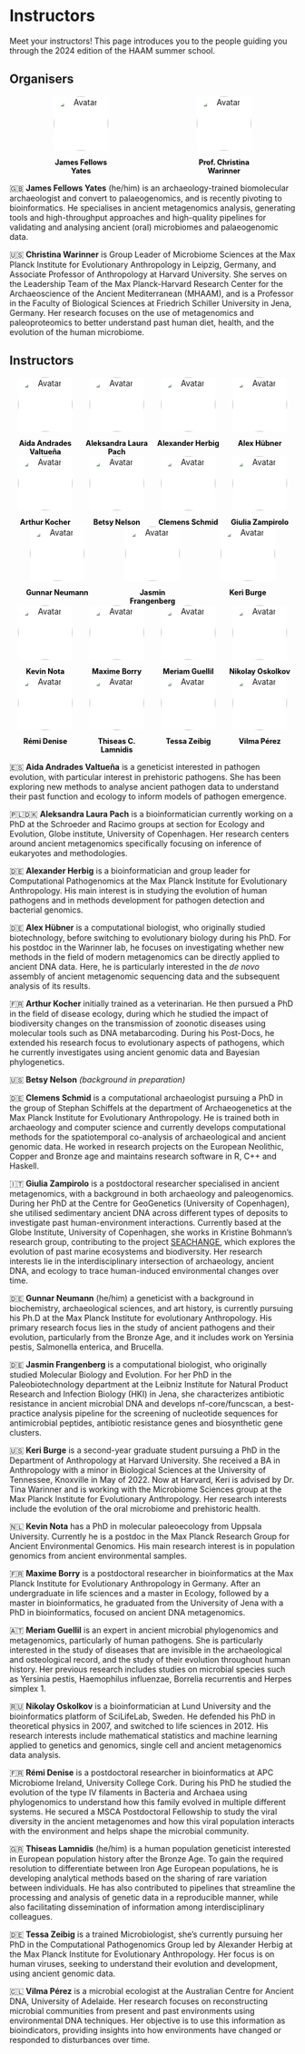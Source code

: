 # Instructors

Meet your instructors! This page introduces you to the people guiding you through the 2024 edition of the HAAM summer school.

## Organisers

<div class="avatar">

<div class ="member">
<div class="square"><a href="https://www.jafy.eu/" target="_blank"><img src="assets/images/headshots/FELLOWS_YATES_James.jpg" alt="Avatar" /></a></div>
<p>James Fellows Yates</p>
</div>

<div class ="member">
<div class="square"><a href="http://christinawarinner.com/" target="_blank"><img src="assets/images/headshots/WARINNER_Christina.webp" alt="Avatar" /></a></div>
<p>Prof. Christina Warinner</p>
</div>

</div>

🇬🇧 **James Fellows Yates** (he/him) is an archaeology-trained biomolecular archaeologist and convert to palaeogenomics, and is recently pivoting to bioinformatics. He specialises in ancient metagenomics analysis, generating tools and high-throughput approaches and high-quality pipelines for validating and analysing ancient (oral) microbiomes and palaeogenomic data.

🇺🇸 **Christina Warinner** is Group Leader of Microbiome Sciences at the Max Planck Institute for Evolutionary Anthropology in Leipzig, Germany, and Associate Professor of Anthropology at Harvard University. She serves on the Leadership Team of the Max Planck-Harvard Research Center for the Archaeoscience of the Ancient Mediterranean (MHAAM), and is a Professor in the Faculty of Biological Sciences at Friedrich Schiller University in Jena, Germany. Her research focuses on the use of metagenomics and paleoproteomics to better understand past human diet, health, and the evolution of the human microbiome.

## Instructors

<div class="avatar">

<!--
  <div class ="member">
    <div class="square"><a href="<URL>" target="_blank"><img src="assets/images/headshots/ACCOUNT_Anonymous.png" alt="Avatar" /></a></div>
    <p>ACCOUNT Anonymous</p>
  </div>
-->

  <div class ="member">
    <div class="square"><a href="https://twitter.com/aidaanva" target="_blank"><img src="assets/images/headshots/ANDRADES_VALTUENA_Aida.jpg" alt="Avatar" /></a></div>
    <p>Aida Andrades Valtueña</p>
  </div>

  <div class ="member">
    <div class="square"><a href="https://github.com/AleksandraLaura" target="_blank"><img src="assets/images/headshots/PACH_Aleksandra_Laura.jpg" alt="Avatar" /></a></div>
    <p>Aleksandra Laura Pach</p>
  </div>

  <div class ="member">
    <div class="square"><a href="https://www.eva.mpg.de/archaeogenetics/research-groups/computational-pathogenomics/" target="_blank"><img src="assets/images/headshots/HERBIG_Alexander.webp" alt="Avatar" /></a></div>
    <p>Alexander Herbig</p>
  </div>

  <div class ="member">
    <div class="square"><a href="https://twitter.com/alexhbnr" target="_blank"><img src="assets/images/headshots/HUEBNER_Alex.jpg" alt="Avatar" /></a></div>
    <p>Alex Hübner</p>
  </div>

  <div class ="member">
    <div class="square"><a href="https://www.researchgate.net/profile/Arthur-Kocher" target="_blank"><img src="assets/images/headshots/KOCHER_Arthur.jpg" alt="Avatar" /></a></div>
    <p>Arthur Kocher</p>
  </div>

  <div class ="member">
    <div class="square"><a href="<URL>" target="_blank"><img src="assets/images/headshots/ACCOUNT_Anonymous.png" alt="Avatar" /></a></div>
    <p>Betsy Nelson</p>
  </div>

  <div class ="member">
    <div class="square"><a href="https://nevrome.de" target="_blank"><img src="assets/images/headshots/SCHMID_Clemens.JPG" alt="Avatar" /></a></div>
    <p>Clemens Schmid</p>
  </div>

  <div class ="member">
    <div class="square"><a href="https://twitter.com/GiuliaZampirolo" target="_blank"><img src="assets/images/headshots/ZAMPIROLO_Giulia.png" alt="Avatar" /></a></div>
    <p>Giulia Zampirolo</p>
  </div>

  <div class ="member">
    <div class="square"><a href="https://twitter.com/gunnar_neumann" target="_blank"><img src="assets/images/headshots/NEUMANN_Gunnar.jpeg" alt="Avatar" /></a></div>
    <p>Gunnar Neumann</p>
  </div>

  <div class ="member">
    <div class="square"><a href="https://de.linkedin.com/in/jasmin-frangenberg" target="_blank"><img src="assets/images/headshots/FRANGENBERG_Jasmin.jpeg" alt="Avatar" /></a></div>
    <p>Jasmin Frangenberg</p>
  </div>

  <div class ="member">
    <div class="square"><a href="https://sites.harvard.edu/keriburge/" target="_blank"><img src="assets/images/headshots/BURGE_Keri.jpg" alt="Avatar" /></a></div>
    <p>Keri Burge</p>
  </div>

</div>

<div class="avatar">

  <div class ="member">
    <div class="square"><a href="https://twitter.com/Kevinnota93" target="_blank"><img src="assets/images/headshots/NOTA_Kevin.jpg" alt="Avatar" /></a></div>
    <p>Kevin Nota</p>
  </div>

  <div class ="member">
    <div class="square"><a href="https://maximeborry.com/" target="_blank"><img src="assets/images/headshots/BORRY_Maxime.png" alt="Avatar" /></a></div>
    <p>Maxime Borry</p>
  </div>

  <div class ="member">
    <div class="square"><a href="https://www.heas.at/about/members/meriam-guellil/" target="_blank"><img src="assets/images/headshots/GUELLIL_Meriam.jpg" alt="Avatar" /></a></div>
    <p>Meriam Guellil</p>
  </div>

  <div class ="member">
    <div class="square"><a href="https://twitter.com/nikolayoskolkov" target="_blank"><img src="assets/images/headshots/OSKOLKOV_Nikolay.jpg" alt="Avatar" /></a></div>
    <p>Nikolay Oskolkov</p>
  </div>

  <div class ="member">
    <div class="square"><a href="https://rdenise.github.io/" target="_blank"><img src="assets/images/headshots/DENISE_Remi.jpg" alt="Avatar" /></a></div>
    <p>Rémi Denise</p>
  </div>

  <div class ="member">
    <div class="square"><a href="https://twitter.com/TCLamnidis" target="_blank"><img src="assets/images/headshots/LAMNIDIS_Thiseas.jpg" alt="Avatar" /></a></div>
    <p>Thiseas C. Lamnidis</p>
  </div>

  <div class ="member">
    <div class="square"><a href="<URL>" target="_blank"><img src="assets/images/headshots/ZEIBIG_Tessa.jpg" alt="Avatar" /></a></div>
    <p>Tessa Zeibig</p>
  </div>

  <div class ="member">
    <div class="square"><a href="https://twitter.com/VilmaPrez9" target="_blank"><img src="assets/images/headshots/PEREZ_Vilma.JPG" alt="Avatar" /></a></div>
    <p>Vilma Pérez</p>
  </div>

</div>

🇪🇸 **Aida Andrades Valtueña** is a geneticist interested in pathogen evolution, with particular interest in prehistoric pathogens. She has been exploring new methods to analyse ancient pathogen data to understand their past function and ecology to inform models of pathogen emergence.

🇵🇱🇩🇰 **Aleksandra Laura Pach** is a bioinformatician currently working on a PhD at the Schroeder and Racimo groups at section for Ecology and Evolution, Globe institute, University of Copenhagen. Her research centers around ancient metagenomics specifically focusing on inference of eukaryotes and methodologies.

🇩🇪 **Alexander Herbig** is a bioinformatician and group leader for Computational Pathogenomics at the Max Planck Institute for Evolutionary Anthropology. His main interest is in studying the evolution of human pathogens and in methods development for pathogen detection and bacterial genomics.

🇩🇪 **Alex Hübner** is a computational biologist, who originally studied biotechnology, before switching to evolutionary biology during his PhD. For his postdoc in the Warinner lab, he focuses on investigating whether new methods in the field of modern metagenomics can be directly applied to ancient DNA data. Here, he is particularly interested in the _de novo_ assembly of ancient metagenomic sequencing data and the subsequent analysis of its results.

🇫🇷 **Arthur Kocher** initially trained as a veterinarian. He then pursued a PhD in the field of disease ecology, during which he studied the impact of biodiversity changes on the transmission of zoonotic diseases using molecular tools such as DNA metabarcoding. During his Post-Docs, he extended his research focus to evolutionary aspects of pathogens, which he currently investigates using ancient genomic data and Bayesian phylogenetics.

🇺🇸 **Betsy Nelson** _(background in preparation)_

🇩🇪 **Clemens Schmid** is a computational archaeologist pursuing a PhD in the group of Stephan Schiffels at the department of Archaeogenetics at the Max Planck Institute for Evolutionary Anthropology. He is trained both in archaeology and computer science and currently develops computational methods for the spatiotemporal co-analysis of archaeological and ancient genomic data. He worked in research projects on the European Neolithic, Copper and Bronze age and maintains research software in R, C++ and Haskell.

🇮🇹 **Giulia Zampirolo** is a postdoctoral researcher specialised in ancient metagenomics, with a background in both archaeology and paleogenomics. During her PhD at the Centre for GeoGenetics (University of Copenhagen), she utilised sedimentary ancient DNA across different types of deposits to investigate past human-environment interactions. Currently based at the Globe Institute, University of Copenhagen, she works in Kristine Bohmann’s research group, contributing to the project [SEACHANGE](https://seachange-erc.eu/research/wp1-researche), which explores the evolution of past marine ecosystems and biodiversity. Her research interests lie in the interdisciplinary intersection of archaeology, ancient DNA, and ecology to trace human-induced environmental changes over time.

🇩🇪 **Gunnar Neumann** (he/him) a geneticist with a background in biochemistry, archaeological sciences, and art history, is currently pursuing his Ph.D at the Max Planck Institute for evolutionary Anthropology. His primary research focus lies in the study of ancient pathogens and their evolution, particularly from the Bronze Age, and it includes work on Yersinia pestis, Salmonella enterica, and Brucella.

🇩🇪 **Jasmin Frangenberg** is a computational biologist, who originally studied Molecular Biology and Evolution. For her PhD in the Paleobiotechnology department at the Leibniz Institute for Natural Product Research and Infection Biology (HKI) in Jena, she characterizes antibiotic resistance in ancient microbial DNA and develops nf-core/funcscan, a best-practice analysis pipeline for the screening of nucleotide sequences for antimicrobial peptides, antibiotic resistance genes and biosynthetic gene clusters.

🇺🇸 **Keri Burge** is a second-year graduate student pursuing a PhD in the Department of Anthropology at Harvard University. She received a BA in Anthropology with a minor in Biological Sciences at the University of Tennessee, Knoxville in May of 2022. Now at Harvard, Keri is advised by Dr. Tina Warinner and is working with the Microbiome Sciences group at the Max Planck Institute for Evolutionary Anthropology. Her research interests include the evolution of the oral microbiome and prehistoric health.

🇳🇱 **Kevin Nota** has a PhD in molecular paleoecology from Uppsala University. Currently he is a postdoc in the Max Planck Research Group for Ancient Environmental Genomics. His main research interest is in population genomics from ancient environmental samples.

🇫🇷 **Maxime Borry** is a postdoctoral researcher in bioinformatics at the Max Planck Institute for Evolutionary Anthropology in Germany. After an undergraduate in life sciences and a master in Ecology, followed by a master in bioinformatics, he graduated from the University of Jena with a PhD in bioinformatics, focused on ancient DNA metagenomics.

🇦🇹 **Meriam Guellil** is an expert in ancient microbial phylogenomics and metagenomics, particularly of human pathogens. She is particularly interested in the study of diseases that are invisible in the archaeological and osteological record, and the study of their evolution throughout human history. Her previous research includes studies on microbial species such as Yersinia pestis, Haemophilus influenzae, Borrelia recurrentis and Herpes simplex 1.

🇷🇺 **Nikolay Oskolkov** is a bioinformatician at Lund University and the bioinformatics platform of SciLifeLab, Sweden. He defended his PhD in theoretical physics in 2007, and switched to life sciences in 2012. His research interests include mathematical statistics and machine learning applied to genetics and genomics, single cell and ancient metagenomics data analysis.

🇫🇷 **Rémi Denise** is a postdoctoral researcher in bioinformatics at APC Microbiome Ireland, University College Cork. During his PhD he studied the evolution of the type IV filaments in Bacteria and Archaea using phylogenomics to understand how this family evolved in multiple different systems. He secured a MSCA Postdoctoral Fellowship to study the viral diversity in the ancient metagenomes and how this viral population interacts with the environment and helps shape the microbial community.

🇬🇷 **Thiseas Lamnidis** (he/him) is a human population geneticist interested in European population history after the Bronze Age. To gain the required resolution to differentiate between Iron Age European populations, he is developing analytical methods based on the sharing of rare variation between individuals. He has also contributed to pipelines that streamline the processing and analysis of genetic data in a reproducible manner, while also facilitating dissemination of information among interdisciplinary colleagues.

🇩🇪 **Tessa Zeibig** is a trained Microbiologist, she’s currently pursuing her PhD in the Computational Pathogenomics Group led by Alexander Herbig at the Max Planck Institute for Evolutionary Anthropology. Her focus is on human viruses, seeking to understand their evolution and development, using ancient genomic data.

🇨🇱 **Vilma Pérez** is a microbial ecologist at the Australian Centre for Ancient DNA, University of Adelaide. Her research focuses on reconstructing microbial communities from present and past environments using environmental DNA techniques. Her objective is to use this information as bioindicators, providing insights into how environments have changed or responded to disturbances over time.

<style>
.member {
  width: 7rem;
  text-align: center;
}

.square {
  display: inline-block;
  width: 6rem;
  height: 6rem;
  margin: auto;
  background-color: #fff;
}

.square img {
  opacity: 1;
  -webkit-transition: 0.3s ease-in-out;
  transition: 0.3s ease-in-out;
}

.square:hover img {
  opacity: 0.5;
}

.avatar {
  display: flex;
  flex-wrap: wrap;
  justify-content: space-around;
}

.avatar img {
  border-radius: 50%;
  width: 6rem;
  height: 6rem;
  object-fit: cover;
  display: block;
  margin: auto;
}

.member p {
  text-align: center;
  font-size: 0.7rem;
  margin-bottom: 0;
  display: block;
}

.member p:first-of-type {
  font-size: 0.8rem;
  color: #000;
  font-weight: bold;
}
</style>
